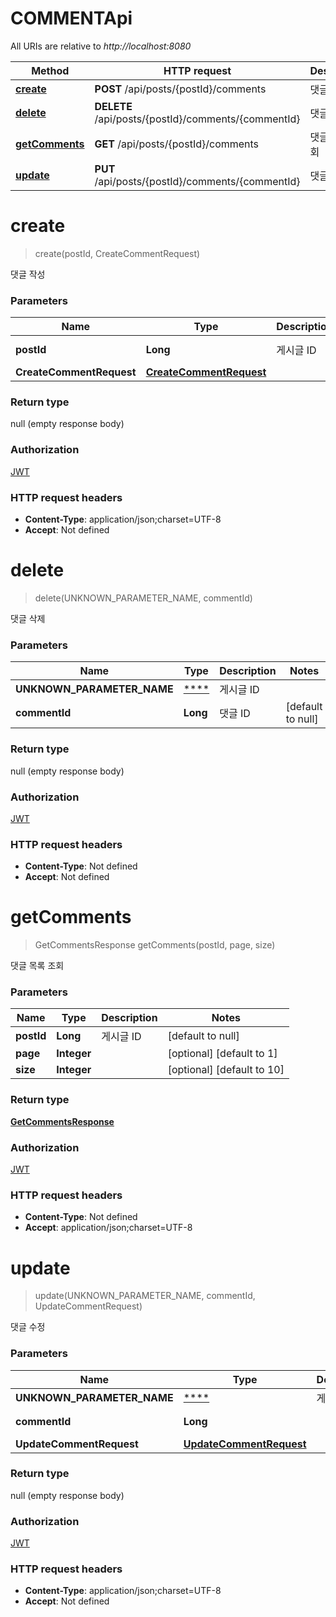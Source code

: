 # COMMENTApi

All URIs are relative to *http://localhost:8080*

| Method                                       | HTTP request                                        | Description |
|----------------------------------------------|-----------------------------------------------------|-------------|
| [**create**](COMMENTApi.md#create1)          | **POST** /api/posts/{postId}/comments               | 댓글 작성       |
| [**delete**](COMMENTApi.md#delete1)          | **DELETE** /api/posts/{postId}/comments/{commentId} | 댓글 삭제       |
| [**getComments**](COMMENTApi.md#getComments) | **GET** /api/posts/{postId}/comments                | 댓글 목록 조회    |
| [**update**](COMMENTApi.md#update1)          | **PUT** /api/posts/{postId}/comments/{commentId}    | 댓글 수정       |

<a name="create1"></a>

# **create**

> create(postId, CreateCommentRequest)

댓글 작성

### Parameters

| Name                     | Type                                                          | Description | Notes             |
|--------------------------|---------------------------------------------------------------|-------------|-------------------|
| **postId**               | **Long**                                                      | 게시글 ID      | [default to null] |
| **CreateCommentRequest** | [**CreateCommentRequest**](../Models/CreateCommentRequest.md) |             |                   |

### Return type

null (empty response body)

### Authorization

[JWT](../API#JWT)

### HTTP request headers

- **Content-Type**: application/json;charset=UTF-8
- **Accept**: Not defined

<a name="delete1"></a>

# **delete**

> delete(UNKNOWN_PARAMETER_NAME, commentId)

댓글 삭제

### Parameters

| Name                       | Type                  | Description | Notes             |
|----------------------------|-----------------------|-------------|-------------------|
| **UNKNOWN_PARAMETER_NAME** | [****](../Models/.md) | 게시글 ID      |                   |
| **commentId**              | **Long**              | 댓글 ID       | [default to null] |

### Return type

null (empty response body)

### Authorization

[JWT](../API#JWT)

### HTTP request headers

- **Content-Type**: Not defined
- **Accept**: Not defined

<a name="getComments"></a>

# **getComments**

> GetCommentsResponse getComments(postId, page, size)

댓글 목록 조회

### Parameters

| Name       | Type        | Description | Notes                      |
|------------|-------------|-------------|----------------------------|
| **postId** | **Long**    | 게시글 ID      | [default to null]          |
| **page**   | **Integer** |             | [optional] [default to 1]  |
| **size**   | **Integer** |             | [optional] [default to 10] |

### Return type

[**GetCommentsResponse**](../Models/GetCommentsResponse.md)

### Authorization

[JWT](../API#JWT)

### HTTP request headers

- **Content-Type**: Not defined
- **Accept**: application/json;charset=UTF-8

<a name="update1"></a>

# **update**

> update(UNKNOWN_PARAMETER_NAME, commentId, UpdateCommentRequest)

댓글 수정

### Parameters

| Name                       | Type                                                          | Description | Notes             |
|----------------------------|---------------------------------------------------------------|-------------|-------------------|
| **UNKNOWN_PARAMETER_NAME** | [****](../Models/.md)                                         | 게시글 ID      |                   |
| **commentId**              | **Long**                                                      |             | [default to null] |
| **UpdateCommentRequest**   | [**UpdateCommentRequest**](../Models/UpdateCommentRequest.md) |             |                   |

### Return type

null (empty response body)

### Authorization

[JWT](../API#JWT)

### HTTP request headers

- **Content-Type**: application/json;charset=UTF-8
- **Accept**: Not defined

